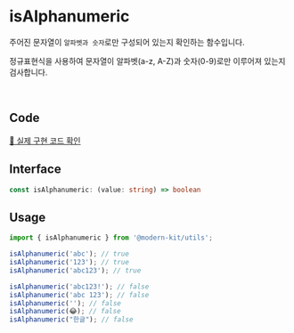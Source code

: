 # isAlphanumeric

주어진 문자열이 `알파벳과 숫자`로만 구성되어 있는지 확인하는 함수입니다.

정규표현식을 사용하여 문자열이 알파벳(a-z, A-Z)과 숫자(0-9)로만 이루어져 있는지 검사합니다.

<br />

## Code
[🔗 실제 구현 코드 확인](https://github.com/modern-agile-team/modern-kit/blob/main/packages/utils/src/validator/isAlphanumeric/index.ts)

## Interface
```ts title="typescript"
const isAlphanumeric: (value: string) => boolean
```

## Usage
```ts title="typescript"
import { isAlphanumeric } from '@modern-kit/utils';

isAlphanumeric('abc'); // true
isAlphanumeric('123'); // true
isAlphanumeric('abc123'); // true

isAlphanumeric('abc123!'); // false
isAlphanumeric('abc 123'); // false
isAlphanumeric(''); // false
isAlphanumeric(😂); // false
isAlphanumeric("한글"); // false
```